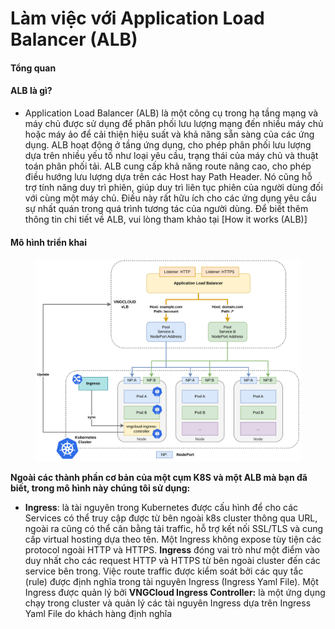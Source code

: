 # Làm việc với Application Load Balancer (ALB)

#### Tổng quan <a href="#workingwithapplicationloadbalancer-alb-tongquan" id="workingwithapplicationloadbalancer-alb-tongquan"></a>

#### ALB là gì? <a href="#workingwithapplicationloadbalancer-alb-alblagi" id="workingwithapplicationloadbalancer-alb-alblagi"></a>

* Application Load Balancer (ALB) là một công cụ trong hạ tầng mạng và máy chủ được sử dụng để phân phối lưu lượng mạng đến nhiều máy chủ hoặc máy ảo để cải thiện hiệu suất và khả năng sẵn sàng của các ứng dụng. ALB hoạt động ở tầng ứng dụng, cho phép phân phối lưu lượng dựa trên nhiều yếu tố như loại yêu cầu, trạng thái của máy chủ và thuật toán phân phối tải. ALB cung cấp khả năng route nâng cao, cho phép điều hướng lưu lượng dựa trên các Host hay Path Header. Nó cũng hỗ trợ tính năng duy trì phiên, giúp duy trì liên tục phiên của người dùng đối với cùng một máy chủ. Điều này rất hữu ích cho các ứng dụng yêu cầu sự nhất quán trong quá trình tương tác của người dùng. Để biết thêm thông tin chi tiết về ALB, vui lòng tham khảo tại \[How it works (ALB)]

#### Mô hình triển khai <a href="#workingwithapplicationloadbalancer-alb-mohinhtrienkhai" id="workingwithapplicationloadbalancer-alb-mohinhtrienkhai"></a>

<figure><img src="../../../.gitbook/assets/image (6) (1) (1) (1) (1) (1) (1) (1) (1) (1) (1).png" alt=""><figcaption></figcaption></figure>

**Ngoài các thành phần cơ bản của một cụm K8S và một ALB mà bạn đã biết, trong mô hình này chúng tôi sử dụng:**

* **Ingress**: là tài nguyên trong Kubernetes được cấu hình để cho các Services có thể truy cập được từ bên ngoài k8s cluster thông qua URL, ngoài ra cũng có thể cân bằng tải traffic, hỗ trợ kết nối SSL/TLS và cung cấp virtual hosting dựa theo tên. Một Ingress không expose tùy tiện các protocol ngoài HTTP và HTTPS. **Ingress** đóng vai trò như một điểm vào duy nhất cho các request HTTP và HTTPS từ bên ngoài cluster đến các service bên trong. Việc route traffic được kiểm soát bởi các quy tắc (rule) được định nghĩa trong tài nguyên Ingress (Ingress Yaml File). Một Ingress được quản lý bởi **VNGCloud Ingress Controller:** là một ứng dụng chạy trong cluster và quản lý các tài nguyên Ingress dựa trên Ingress Yaml File do khách hàng định nghĩa
